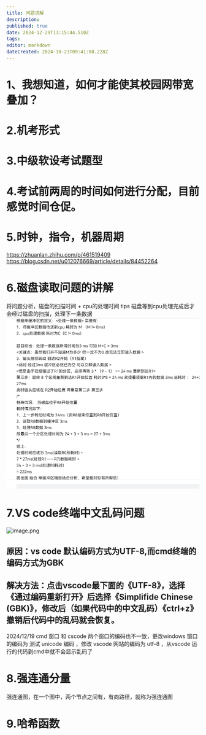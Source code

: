 ```yaml
---
title: 问题求解
description: 
published: true
date: 2024-12-29T13:15:44.510Z
tags: 
editor: markdown
dateCreated: 2024-10-23T09:41:08.228Z
---
```


# 1、我想知道，如何才能使其校园网带宽叠加？
# 2.机考形式
# 3.中级软设考试题型
# 4.考试前两周的时间如何进行分配，目前感觉时间仓促。
# 5.时钟，指令，机器周期
https://zhuanlan.zhihu.com/p/461519409
https://blog.csdn.net/u012076669/article/details/84452264

# 6.磁盘读取问题的讲解
将问题分析，磁盘的扫描时间 + cpu的处理时间
tips
磁盘等到cpu处理完成后才会经过磁盘的扫描，处理下一条数据
![5a033a9a609202ba16bef9d02917241.png](/pictures/image/5a033a9a609202ba16bef9d02917241.png)

# 7.VS code终端中文乱码问题
![image.png](/pictures/image.png)
## 原因：vs code 默认编码方式为UTF-8,而cmd终端的编码方式为GBK
## 解决方法：点击vscode最下面的《UTF-8》，选择《通过编码重新打开》后选择《Simplifide Chinese (GBK)》，修改后（如果代码中的中文乱码）《ctrl+z》撤销后代码中的乱码就会恢复。

2024/12/19
cmd 窗口 和 cscode 两个窗口的编码也不一致，更改windows 窗口的编码为 测试 unicode 编码 ，修改 vscode 网站的编码为 utf-8 ，从vscode 运行的代码到cmd中就不会显示乱码了


# 8.强连通分量
强连通图，在一个图中，两个节点之间有，有向路径，就称为强连通图

# 9.哈希函数

